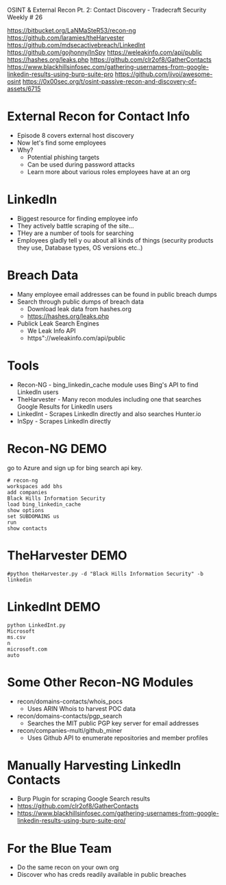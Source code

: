 OSINT & External Recon Pt. 2: Contact Discovery - Tradecraft Security Weekly # 26

https://bitbucket.org/LaNMaSteR53/recon-ng
https://github.com/laramies/theHarvester
https://github.com/mdsecactivebreach/LinkedInt
https://github.com/gojhonny/InSpy
https://weleakinfo.com/api/public
https://hashes.org/leaks.php
https://github.com/clr2of8/GatherContacts
https://www.blackhillsinfosec.com/gathering-usernames-from-google-linkedin-results-using-burp-suite-pro
https://github.com/jivoi/awesome-osint
https://0x00sec.org/t/osint-passive-recon-and-discovery-of-assets/6715
# External Recon for Contact Info
- Episode 8 covers external host discovery
- Now let's find some employees
- Why?
	- Potential phishing targets
	- Can be used during password attacks
	- Learn more about various roles employees have at an org
# LinkedIn
- Biggest resource for finding employee info
- They actively battle scraping of the site...
- THey are a number of tools for searching
- Employees gladly tell y ou about all kinds of things (security products they use, Database types, OS versions etc..)
# Breach Data
- Many employee email addresses can be found in public breach dumps
- Search through public dumps of breach data
	- Download leak data from hashes.org
	- https://hashes.org/leaks.php
- Publick Leak Search Engines
	- We Leak Info API
	- https"://weleakinfo.com/api/public
# Tools
- Recon-NG - bing_linkedin_cache module uses Bing's API to find LinkedIn users
- TheHarvester - Many recon modules including one that searches Google Results for LinkedIn users
- LinkedInt - Scrapes LinkedIn directly and also searches Hunter.io
- InSpy - Scrapes LinkedIn directly
# Recon-NG DEMO
go to Azure and sign up for bing search api key.
```
# recon-ng
workspaces add bhs
add companies
Black Hills Information Security
load bing_linkedin_cache
show options
set SUBDOMAINS us
run
show contacts
```
# TheHarvester DEMO
```
#python theHarvester.py -d "Black Hills Information Security" -b linkedin
```
# LinkedInt DEMO
```
python LinkedInt.py
Microsoft
ms.csv
n
microsoft.com
auto
```
# Some Other Recon-NG Modules
- recon/domains-contacts/whois_pocs 
	- Uses ARIN Whois to harvest POC data
- recon/domains-contacts/pgp_search
	- Searches the MIT public PGP key server for email addresses
- recon/companies-multi/github_miner
	- Uses Github API to enumerate repositories and member profiles
# Manually Harvesting LinkedIn Contacts
- Burp Plugin for scraping Google Search results
- https://github.com/clr2of8/GatherContacts
- https://www.blackhillsinfosec.com/gathering-usernames-from-google-linkedin-results-using-burp-suite-pro/
# For the Blue Team
- Do the same recon on your own org
- Discover who has creds readily available in public breaches



























